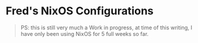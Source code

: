 # Fred's NixOS Configurations

> PS: this is still very much a Work in progress, at time of this writing, I have only been using NixOS for 5 full weeks so far.
